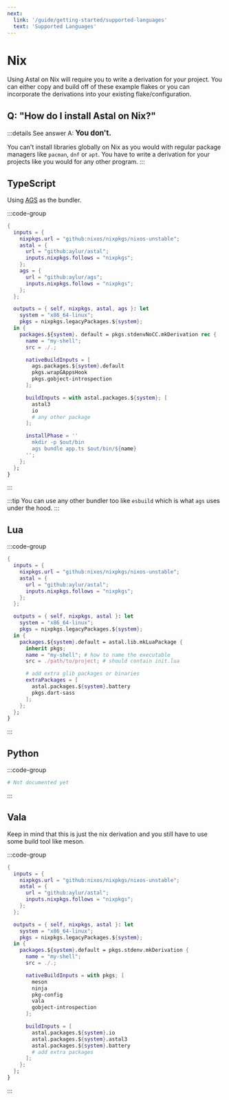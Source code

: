 ```yaml
---
next:
  link: '/guide/getting-started/supported-languages'
  text: 'Supported Languages'
---
```

# Nix

Using Astal on Nix will require you to write a derivation for your project.
You can either copy and build off of these example flakes or you can
incorporate the derivations into your existing flake/configuration.

## Q: "How do I install Astal on Nix?"

:::details See answer
A: <span style="font-size: 1.2em; font-weight: bold;">You don't.</span>

You can't install libraries globally on Nix as you would with regular
package managers like `pacman`, `dnf` or `apt`. You have to write a
derivation for your projects like you would for any other program.
:::

## TypeScript

Using [AGS](https://aylur.github.io/ags/) as the bundler.

:::code-group

```nix [<i class="devicon-nixos-plain"></i> flake.nix]
{
  inputs = {
    nixpkgs.url = "github:nixos/nixpkgs/nixos-unstable";
    astal = {
      url = "github:aylur/astal";
      inputs.nixpkgs.follows = "nixpkgs";
    };
    ags = {
      url = "github:aylur/ags";
      inputs.nixpkgs.follows = "nixpkgs";
    };
  };

  outputs = { self, nixpkgs, astal, ags }: let
    system = "x86_64-linux";
    pkgs = nixpkgs.legacyPackages.${system};
  in {
    packages.${system}. default = pkgs.stdenvNoCC.mkDerivation rec {
      name = "my-shell";
      src = ./.;

      nativeBuildInputs = [
        ags.packages.${system}.default
        pkgs.wrapGAppsHook
        pkgs.gobject-introspection
      ];

      buildInputs = with astal.packages.${system}; [
        astal3
        io
        # any other package
      ];

      installPhase = ''
        mkdir -p $out/bin
        ags bundle app.ts $out/bin/${name}
      '';
    };
  };
}
```

:::

:::tip
You can use any other bundler too like `esbuild`
which is what `ags` uses under the hood.
:::

## Lua

:::code-group

```nix [<i class="devicon-nixos-plain"></i> flake.nix]
{
  inputs = {
    nixpkgs.url = "github:nixos/nixpkgs/nixos-unstable";
    astal = {
      url = "github:aylur/astal";
      inputs.nixpkgs.follows = "nixpkgs";
    };
  };

  outputs = { self, nixpkgs, astal }: let
    system = "x86_64-linux";
    pkgs = nixpkgs.legacyPackages.${system};
  in {
    packages.${system}.default = astal.lib.mkLuaPackage {
      inherit pkgs;
      name = "my-shell"; # how to name the executable
      src = ./path/to/project; # should contain init.lua

      # add extra glib packages or binaries
      extraPackages = [
        astal.packages.${system}.battery
        pkgs.dart-sass
      ];
    };
  };
}
```

:::

## Python

:::code-group

```nix [<i class="devicon-nixos-plain"></i> flake.nix]
# Not documented yet
```

:::

## Vala

Keep in mind that this is just the nix derivation
and you still have to use some build tool like meson.

:::code-group

```nix [<i class="devicon-nixos-plain"></i> flake.nix]
{
  inputs = {
    nixpkgs.url = "github:nixos/nixpkgs/nixos-unstable";
    astal = {
      url = "github:aylur/astal";
      inputs.nixpkgs.follows = "nixpkgs";
    };
  };

  outputs = { self, nixpkgs, astal }: let
    system = "x86_64-linux";
    pkgs = nixpkgs.legacyPackages.${system};
  in {
    packages.${system}.default = pkgs.stdenv.mkDerivation {
      name = "my-shell";
      src = ./.;

      nativeBuildInputs = with pkgs; [
        meson
        ninja
        pkg-config
        vala
        gobject-introspection
      ];

      buildInputs = [
        astal.packages.${system}.io
        astal.packages.${system}.astal3
        astal.packages.${system}.battery
        # add extra packages
      ];
    };
  };
}
```

:::
